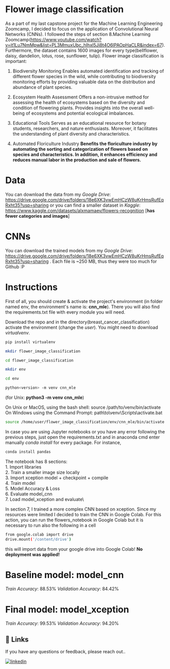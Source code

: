
# Flower image classification

As a part of my last capstone project for the Machine Learning Engineering Zoomcamp, I decided to focus on the application of Convolutional Neural Networks (CNNs). I followed the steps of section 8.Machine Learning Zoomcamp(https://www.youtube.com/watch?v=it1Lu7NmMpw&list=PL3MmuxUbc_hIhxl5Ji8t4O6lPAOpHaCLR&index=67). Furthermore, the dataset contains 1600 images for every type(bellflower, daisy, dandelion, lotus, rose, sunflower, tulip). Flower image classification is important:

1. Biodiversity Monitoring
Enables automated identification and tracking of different flower species in the wild, while contributing to biodiversity monitoring efforts by providing valuable data on the distribution and abundance of plant species.

2. Ecosystem Health Assessment
Offers a non-intrusive method for assessing the health of ecosystems based on the diversity and condition of flowering plants.
Provides insights into the overall well-being of ecosystems and potential ecological imbalances.

3. Educational Tools
Serves as an educational resource for botany students, researchers, and nature enthusiasts. Moreover, it facilitates the understanding of plant diversity and characteristics.

4. Automated Floriculture Industry
 **Benefits the floriculture industry by automating the sorting and categorization of flowers based on species and characteristics. In addition, it enhances efficiency and reduces manual labor in the production and sale of flowers.**


# Data

You can download the data from my *Google Drive*: https://drive.google.com/drive/folders/18e6XK3vwEmHCzW8uKrHmsRufEqRxht35?usp=sharing or you can find a smaller dataset in *Kaggle*: https://www.kaggle.com/datasets/alxmamaev/flowers-recognition [**has fewer categories and images**]
 

# CNNs

You can download the trained models from my *Google Drive*: https://drive.google.com/drive/folders/18e6XK3vwEmHCzW8uKrHmsRufEqRxht35?usp=sharing . Each file is ~250 MB, thus they were too much for Github :P

# Instructions 

First of all, you should create & activate the project's environment (in folder named env, the environment's name is: **cnn_mle**). There you will also find the requirements.txt file with every module you will need.

Download the repo and in the directory(breast_cancer_classification) activate the environment (change the *user*). You might need to download *virtualvenv*.

```bash
pip install virtualenv

mkdir flower_image_classification

cd flower_image_classification

mkdir env

cd env

python<version> -m venv cnn_mle

```
(for Unix: **python3 -m venv cnn_mle**)

On Unix or MacOS, using the bash shell: source /path/to/venv/bin/activate\
On Windows using the Command Prompt: path\to\venv\Scripts\activate.bat

```bash
source /home/user/flower_image_classification/env/cnn_mle/bin/activate
```
In case you are using Jupyter notebooks or you have any error following the previous steps, just open the requirements.txt and in anaconda cmd enter manually *conda install <package>* for every package. For instance,

```bash
conda install pandas
```

The notebook has 8 sections:\
    1. Import libraries \
    2. Train a smaller image size locally \
    3. Import xception model + checkpoint + compile \
    4. Train model \
    5. Model Accuracy & Loss \
    6. Evaluate model_cnn  \
    7. Load model_xception and evaluate\

In section 7, I trained a more complex CNN based on xception. Since my resources were limited I decided to train the CNN in Google Colab. For this action, you can run the flowers_notebook in Google Colab but it is necessary to run also the following in a cell

```bash
from google.colab import drive
drive.mount('/content/drive')
```
this will import data from your google drive into Google Colab! **No deployment was applied!**


# Baseline model: model_cnn

*Train Accuracy*: 88.53%
*Validation Accuracy*: 84.42%

# Final model: model_xception

*Train Accuracy*: 99.53%
*Validation Accuracy*: 94.20%

## 🔗 Links
If you have any questions or feedback, please reach out..

[![linkedin](https://img.shields.io/badge/linkedin-0A66C2?style=for-the-badge&logo=linkedin&logoColor=white)](https://www.linkedin.com/in/nikos-iliopoulos-186a58157/)
